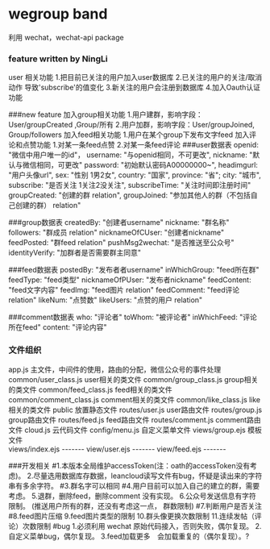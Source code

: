 # wegroup band
利用 wechat，wechat-api package
### feature       written by NingLi
user 相关功能 
1.把目前已关注的用户加入user数据库
2.已关注的用户的关注/取消动作 导致'subscribe'的值变化
3.新关注的用户会注册到数据库
4.加入Oauth认证功能

###new feature
加入group相关功能
1.用户建群，影响字段：User/groupCreated ,Group/所有
2.用户加群，影响字段：User/groupJoined, Group/followers
加入feed相关功能
1.用户在某个group下发布文字feed
加入评论和点赞功能
1.对某一条feed点赞
2.对某一条feed评论
###user数据表
openid: "微信中用户唯一的id"，
username: "与openid相同，不可更改",
nickname: "默认与微信相同，可更改"
password: "初始默认密码A00000000~",
headimgurl: "用户头像url",
sex: "性别 1男2女",
country: "国家",
province: "省";
city: "城市",
subscribe: "是否关注 1关注2没关注",
subscribeTime: "关注时间即注册时间"
groupCreated: "创建的群 relation",
groupJoined: "参加其他人的群（不包括自己创建的群） relation"

###group数据表
createdBy: "创建者username"
nickname:  "群名称"
followers:  "群成员 relation"
nicknameOfCUser: "创建者nickname"
feedPosted: "群feed relation"
pushMsg2wechat: "是否推送至公众号"
identityVerify: "加群者是否需要群主同意" 

###feed数据表
postedBy: "发布者者username"
inWhichGroup:  "feed所在群"
feedType:  "feed类型"
nicknameOfPUser: "发布者nickname"
feedContent: "feed文字内容"
feedImg: "feed图片 relation"
feedComment: "feed评论 relation"
likeNum:  "点赞数"
likeUsers: "点赞的用户 relation"

###comment数据表
who:	"评论者"
toWhom: "被评论者"
inWhichFeed: "评论所在feed"
content: "评论内容"

### 文件组织
app.js			主文件，中间件的使用，路由的分配，微信公众号的事件处理
common/user_class.js    user相关的类文件
common/group_class.js   group相关的类文件
common/feed_class.js    feed相关的类文件
common/comment_class.js comment相关的类文件
common/like_class.js    like相关的类文件
public			放置静态文件
routes/user.js		user路由文件
routes/group.js		group路由文件
routes/feed.js          feed路由文件
routes/comment.js       comment路由文件
cloud.js		云代码文件
config/menu.js		自定义菜单文件
views/group.ejs		模板文件		
views/index.ejs		-------
view/user.ejs		-------
view/feed.ejs           -------

###开发相关
#1.本版本全局维护accessToken(注：oath的accessToken没有考虑)。
2.尽量选用数据库存数据，leancloud读写文件有bug，怀疑是读出来的字符串有多余字符。
#3.群名字可以相同
#4.用户目前可以加入自己的建立的群，需要考虑。
5.退群，删除feed，删除comment 没有实现。
6.公众号发送信息有字符限制。 (推送用户所有的群，还没有考虑这一点， 群数限制)
#7.判断用户是否关注
#8.feed图片压缩
9.feed图片类型的限制
10.群头像更换次数限制
11.连续发帖（评论）次数限制
#bug
1.必须利用 wechat 原始代码接入，否则失败，偶尔复现。
2.自定义菜单bug，偶尔复现。
3.feed加载更多　会加载重复的（偶尔复现）。?
